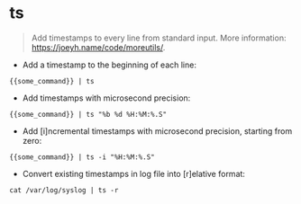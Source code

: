 # ts

> Add timestamps to every line from standard input.
> More information: <https://joeyh.name/code/moreutils/>.

- Add a timestamp to the beginning of each line:

`{{some_command}} | ts`

- Add timestamps with microsecond precision:

`{{some_command}} | ts "%b %d %H:%M:%.S"`

- Add [i]ncremental timestamps with microsecond precision, starting from zero:

`{{some_command}} | ts -i "%H:%M:%.S"`

- Convert existing timestamps in log file into [r]elative format:

`cat /var/log/syslog | ts -r`

